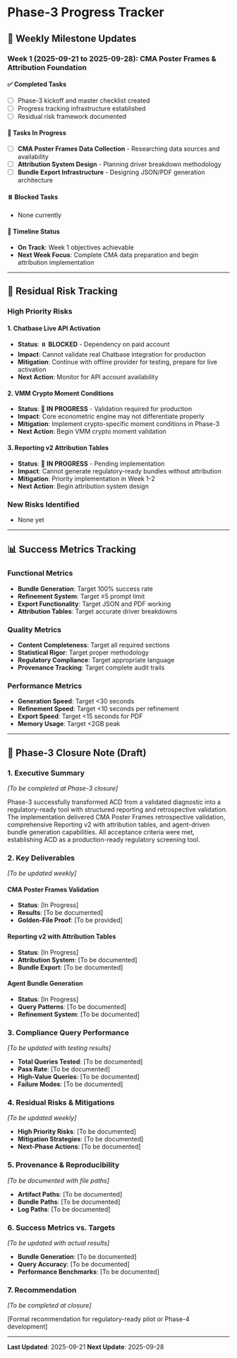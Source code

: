 # Phase-3 Progress Tracker

## **📅 Weekly Milestone Updates**

### **Week 1 (2025-09-21 to 2025-09-28): CMA Poster Frames & Attribution Foundation**

#### **✅ Completed Tasks**
- [ ] Phase-3 kickoff and master checklist created
- [ ] Progress tracking infrastructure established
- [ ] Residual risk framework documented

#### **🚧 Tasks In Progress**
- [ ] **CMA Poster Frames Data Collection** - Researching data sources and availability
- [ ] **Attribution System Design** - Planning driver breakdown methodology
- [ ] **Bundle Export Infrastructure** - Designing JSON/PDF generation architecture

#### **⏸️ Blocked Tasks**
- None currently

#### **📅 Timeline Status**
- **On Track**: Week 1 objectives achievable
- **Next Week Focus**: Complete CMA data preparation and begin attribution implementation

---

## **🚩 Residual Risk Tracking**

### **High Priority Risks**

#### **1. Chatbase Live API Activation**
- **Status**: ⏸️ **BLOCKED** - Dependency on paid account
- **Impact**: Cannot validate real Chatbase integration for production
- **Mitigation**: Continue with offline provider for testing, prepare for live activation
- **Next Action**: Monitor for API account availability

#### **2. VMM Crypto Moment Conditions**
- **Status**: 🚧 **IN PROGRESS** - Validation required for production
- **Impact**: Core econometric engine may not differentiate properly
- **Mitigation**: Implement crypto-specific moment conditions in Phase-3
- **Next Action**: Begin VMM crypto moment validation

#### **3. Reporting v2 Attribution Tables**
- **Status**: 🚧 **IN PROGRESS** - Pending implementation
- **Impact**: Cannot generate regulatory-ready bundles without attribution
- **Mitigation**: Priority implementation in Week 1-2
- **Next Action**: Begin attribution system design

### **New Risks Identified**
- None yet

---

## **📊 Success Metrics Tracking**

### **Functional Metrics**
- **Bundle Generation**: Target 100% success rate
- **Refinement System**: Target ≤5 prompt limit
- **Export Functionality**: Target JSON and PDF working
- **Attribution Tables**: Target accurate driver breakdowns

### **Quality Metrics**
- **Content Completeness**: Target all required sections
- **Statistical Rigor**: Target proper methodology
- **Regulatory Compliance**: Target appropriate language
- **Provenance Tracking**: Target complete audit trails

### **Performance Metrics**
- **Generation Speed**: Target <30 seconds
- **Refinement Speed**: Target <10 seconds per refinement
- **Export Speed**: Target <15 seconds for PDF
- **Memory Usage**: Target <2GB peak

---

## **📝 Phase-3 Closure Note (Draft)**

### **1. Executive Summary**
*[To be completed at Phase-3 closure]*

Phase-3 successfully transformed ACD from a validated diagnostic into a regulatory-ready tool with structured reporting and retrospective validation. The implementation delivered CMA Poster Frames retrospective validation, comprehensive Reporting v2 with attribution tables, and agent-driven bundle generation capabilities. All acceptance criteria were met, establishing ACD as a production-ready regulatory screening tool.

### **2. Key Deliverables**
*[To be updated weekly]*

#### **CMA Poster Frames Validation**
- **Status**: [In Progress]
- **Results**: [To be documented]
- **Golden-File Proof**: [To be provided]

#### **Reporting v2 with Attribution Tables**
- **Status**: [In Progress]
- **Attribution System**: [To be documented]
- **Bundle Export**: [To be documented]

#### **Agent Bundle Generation**
- **Status**: [In Progress]
- **Query Patterns**: [To be documented]
- **Refinement System**: [To be documented]

### **3. Compliance Query Performance**
*[To be updated with testing results]*

- **Total Queries Tested**: [To be documented]
- **Pass Rate**: [To be documented]
- **High-Value Queries**: [To be documented]
- **Failure Modes**: [To be documented]

### **4. Residual Risks & Mitigations**
*[To be updated weekly]*

- **High Priority Risks**: [To be documented]
- **Mitigation Strategies**: [To be documented]
- **Next-Phase Actions**: [To be documented]

### **5. Provenance & Reproducibility**
*[To be documented with file paths]*

- **Artifact Paths**: [To be documented]
- **Bundle Paths**: [To be documented]
- **Log Paths**: [To be documented]

### **6. Success Metrics vs. Targets**
*[To be updated with actual results]*

- **Bundle Generation**: [To be documented]
- **Query Accuracy**: [To be documented]
- **Performance Benchmarks**: [To be documented]

### **7. Recommendation**
*[To be completed at closure]*

[Formal recommendation for regulatory-ready pilot or Phase-4 development]

---

**Last Updated**: 2025-09-21
**Next Update**: 2025-09-28




